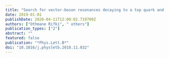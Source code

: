 ```yaml
---
title: "Search for vector-boson resonances decaying to a top quark and bottom quark in the lepton plus jets final state in $pp$ collisions at $sqrts$ = 13 TeV with the ATLAS detector"
date: 2019-01-01
publishDate: 2020-04-11T12:00:02.719709Z
authors: ["Othmane Rifki", " others"]
publication_types: ["2"]
abstract: ""
featured: false
publication: "*Phys.Lett.B*"
doi: "10.1016/j.physletb.2018.11.032"
---
```


